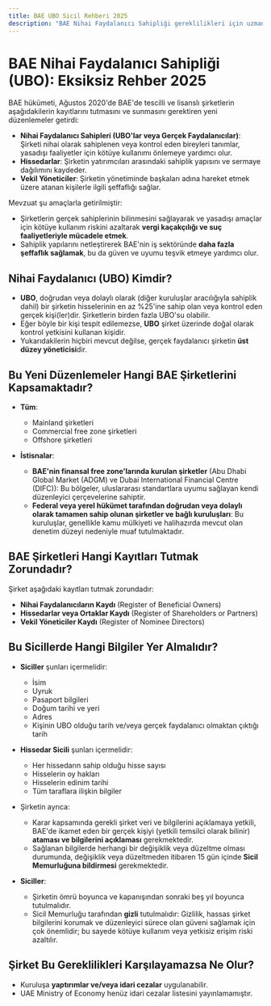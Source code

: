 ```yaml
---
title: BAE UBO Sicil Rehberi 2025
description: "BAE Nihai Faydalanıcı Sahipliği gereklilikleri için uzman rehberi. Düzenlemeler, uyum ve raporlama yükümlülüklerinin eksiksiz genel değerlendirmesi."
---
```


# BAE Nihai Faydalanıcı Sahipliği (UBO): Eksiksiz Rehber 2025

BAE hükümeti, Ağustos 2020'de BAE'de tescilli ve lisanslı şirketlerin aşağıdakilerin kayıtlarını tutmasını ve sunmasını gerektiren yeni düzenlemeler getirdi:

- **Nihai Faydalanıcı Sahipleri (UBO'lar veya Gerçek Faydalanıcılar)**: Şirketi nihai olarak sahiplenen veya kontrol eden bireyleri tanımlar, yasadışı faaliyetler için kötüye kullanımı önlemeye yardımcı olur.
- **Hissedarlar**: Şirketin yatırımcıları arasındaki sahiplik yapısını ve sermaye dağılımını kaydeder.
- **Vekil Yöneticiler**: Şirketin yönetiminde başkaları adına hareket etmek üzere atanan kişilerle ilgili şeffaflığı sağlar.

Mevzuat şu amaçlarla getirilmiştir:

- Şirketlerin gerçek sahiplerinin bilinmesini sağlayarak ve yasadışı amaçlar için kötüye kullanım riskini azaltarak **vergi kaçakçılığı ve suç faaliyetleriyle mücadele etmek**.
- Sahiplik yapılarını netleştirerek BAE'nin iş sektöründe **daha fazla şeffaflık sağlamak**, bu da güven ve uyumu teşvik etmeye yardımcı olur.

## Nihai Faydalanıcı (UBO) Kimdir?

- **UBO**, doğrudan veya dolaylı olarak (diğer kuruluşlar aracılığıyla sahiplik dahil) bir şirketin hisselerinin en az %25'ine sahip olan veya kontrol eden gerçek kişi(ler)dir. Şirketlerin birden fazla UBO'su olabilir.
- Eğer böyle bir kişi tespit edilemezse, **UBO** şirket üzerinde doğal olarak kontrol yetkisini kullanan kişidir.
- Yukarıdakilerin hiçbiri mevcut değilse, gerçek faydalanıcı şirketin **üst düzey yöneticisi**dir.

## Bu Yeni Düzenlemeler Hangi BAE Şirketlerini Kapsamaktadır?

- **Tüm**:

  - Mainland şirketleri
  - Commercial free zone şirketleri
  - Offshore şirketleri

- **İstisnalar**:
  - **BAE'nin finansal free zone'larında kurulan şirketler** (Abu Dhabi Global Market (ADGM) ve Dubai International Financial Centre (DIFC)): Bu bölgeler, uluslararası standartlara uyumu sağlayan kendi düzenleyici çerçevelerine sahiptir.
  - **Federal veya yerel hükümet tarafından doğrudan veya dolaylı olarak tamamen sahip olunan şirketler ve bağlı kuruluşları**: Bu kuruluşlar, genellikle kamu mülkiyeti ve halihazırda mevcut olan denetim düzeyi nedeniyle muaf tutulmaktadır.

## BAE Şirketleri Hangi Kayıtları Tutmak Zorundadır?

Şirket aşağıdaki kayıtları tutmak zorundadır:

- **Nihai Faydalanıcıların Kaydı** (Register of Beneficial Owners)
- **Hissedarlar veya Ortaklar Kaydı** (Register of Shareholders or Partners)
- **Vekil Yöneticiler Kaydı** (Register of Nominee Directors)

## Bu Sicillerde Hangi Bilgiler Yer Almalıdır?

- **Siciller** şunları içermelidir:

  - İsim
  - Uyruk
  - Pasaport bilgileri
  - Doğum tarihi ve yeri
  - Adres
  - Kişinin UBO olduğu tarih ve/veya gerçek faydalanıcı olmaktan çıktığı tarih

- **Hissedar Sicili** şunları içermelidir:

  - Her hissedarın sahip olduğu hisse sayısı
  - Hisselerin oy hakları
  - Hisselerin edinim tarihi
  - Tüm taraflara ilişkin bilgiler

- Şirketin ayrıca:

  - Karar kapsamında gerekli şirket veri ve bilgilerini açıklamaya yetkili, BAE'de ikamet eden bir gerçek kişiyi (yetkili temsilci olarak bilinir) **ataması ve bilgilerini açıklaması** gerekmektedir.
  - Sağlanan bilgilerde herhangi bir değişiklik veya düzeltme olması durumunda, değişiklik veya düzeltmeden itibaren 15 gün içinde **Sicil Memurluğuna bildirmesi** gerekmektedir.

- **Siciller**:
  - Şirketin ömrü boyunca ve kapanışından sonraki beş yıl boyunca tutulmalıdır.
  - Sicil Memurluğu tarafından **gizli** tutulmalıdır: Gizlilik, hassas şirket bilgilerini korumak ve düzenleyici sürece olan güveni sağlamak için çok önemlidir; bu sayede kötüye kullanım veya yetkisiz erişim riski azaltılır.

## Şirket Bu Gereklilikleri Karşılayamazsa Ne Olur?

- Kuruluşa **yaptırımlar ve/veya idari cezalar** uygulanabilir.
- UAE Ministry of Economy henüz idari cezalar listesini yayınlamamıştır.
